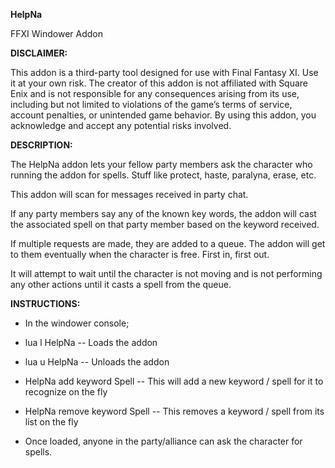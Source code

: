 **HelpNa**

FFXI Windower Addon

**DISCLAIMER:**

This addon is a third-party tool designed for use with Final Fantasy XI. Use it at your own risk. 
The creator of this addon is not affiliated with Square Enix and is not responsible for any consequences arising from its use, including but not limited to violations of the game’s terms of service, account penalties, or unintended game behavior. 
By using this addon, you acknowledge and accept any potential risks involved.

**DESCRIPTION:**

The HelpNa addon lets your fellow party members ask the character who running the addon for spells. Stuff like protect, haste, paralyna, erase, etc.

This addon will scan for messages received in party chat.

If any party members say any of the known key words, the addon will cast the associated spell on that party member based on the keyword received.

If multiple requests are made, they are added to a queue. The addon will get to them eventually when the character is free. First in, first out.

It will attempt to wait until the character is not moving and is not performing any other actions until it casts a spell from the queue.


**INSTRUCTIONS:**

- In the windower console;

- lua l HelpNa  --  Loads the addon

- lua u HelpNa  --  Unloads the addon

- HelpNa add keyword Spell  -- This will add a new keyword / spell for it to recognize on the fly

- HelpNa remove keyword Spell -- This removes a keyword / spell from its list on the fly

- Once loaded, anyone in the party/alliance can ask the character for spells.
